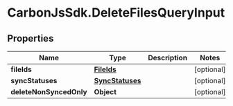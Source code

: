 # CarbonJsSdk.DeleteFilesQueryInput

## Properties

Name | Type | Description | Notes
------------ | ------------- | ------------- | -------------
**fileIds** | [**FileIds**](FileIds.md) |  | [optional] 
**syncStatuses** | [**SyncStatuses**](SyncStatuses.md) |  | [optional] 
**deleteNonSyncedOnly** | **Object** |  | [optional] 


